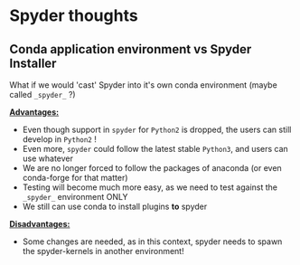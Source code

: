 # Spyder thoughts

## Conda application environment vs Spyder Installer

What if we would 'cast' Spyder into it's own conda environment (maybe called `_spyder_` ?) 

<ins>**Advantages:**</ins>
  * Even though support in `spyder` for `Python2` is dropped, the users can still develop in `Python2` !
  * Even more, `spyder` could follow the latest stable `Python3`, and users can use whatever 
  * We are no longer forced to follow the packages of anaconda (or even conda-forge for that matter)
  * Testing will become much more easy, as we need to test against the `_spyder_` environment ONLY 
  * We still can use conda to install plugins **to** spyder

<ins>**Disadvantages:**</ins>
  * Some changes are needed, as in this context, spyder needs to spawn the spyder-kernels in another environment!
  
